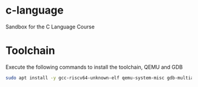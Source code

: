 # c-language
Sandbox for the C Language Course

# Toolchain

Execute the following commands to install the toolchain, QEMU and GDB

```bash
sudo apt install -y gcc-riscv64-unknown-elf qemu-system-misc gdb-multiarch
```